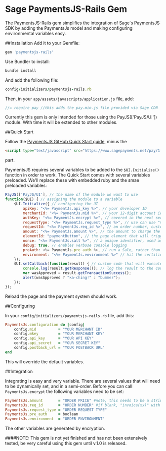 # Sage PaymentsJS-Rails Gem

The PaymentsJS-Rails gem simplifies the integration of Sage's PaymentsJS SDK by adding the PaymentsJs model and making configuring environmental variables easy.

##Installation
Add it to your Gemfile:
```bash
gem 'paymentsjs-rails'
```
	
Use Bundler to install:
```bash	
bundle install
```
	
And add the following file:
```ruby
config/initializers/paymentsjs-rails.rb
```	
Then, in your `app/assets/javascripts/application.js` file, add:
```javascript
//= require pay //this adds the pay.min.js file provided via Sage CDN
```
	
Currently this gem is only intended for those using the PayJS(['PayJS/UI']) module. With time it will be extended to other modules. 

##Quick Start

Follow the [PaymentsJS GitHub Quick Start guide](https://github.com/SagePayments/PaymentsJS "PaymentsJS"), minus the 
```html
<script type="text/javascript" src="https://www.sagepayments.net/pay/1.0.0/js/pay.min.js"></script>
```
part.

PaymentsJS requires several variables to be added to the `$UI.Initialize()` function in order to work. The Quick Start comes with several variables preloaded. We'll replace these with embedded ruby and the smae preloaded variables:

```javascript
PayJS(['PayJS/UI'], // the name of the module we want to use
function($UI) { // assigning the module to a variable
	$UI.Initialize({ // configuring the UI
		apiKey: "<%= PaymentJs.api_key %>", // your developer ID
		merchantId: "<%= PaymentJs.mid %>", // your 12-digit account identifier
		authKey: "<%= PaymentJs.encrypt %>", // covered in the next section!
		requestType: "<%= PaymentJs.request_type %>", // use can use "vault" to tokenize a card without charging it
		requestId: "<%= PaymentJs.req_id %>", // an order number, customer or account identifier, etc.
		amount: "<%= PaymentJs.amount %>", // the amount to charge the card. in test mode, different amounts produce different results.
		elementId: "paymentButton", // the page element that will trigger the UI
		nonce: "<%= PaymentJs.salt %>", // a unique identifier, used as salt
		debug: true, // enables verbose console logging
		preAuth: <%= PaymentJs.pre_auth %>, // run a Sale, rather than a PreAuth
		environment: "<%= PaymentJs.environment %>" // hit the certification environment
	});
	$UI.setCallback(function(result) { // custom code that will execute when the UI receives a response
		console.log(result.getResponse()); // log the result to the console
		var wasApproved = result.getTransactionSuccess();
		alert(wasApproved ? "ka-ching!" : "bummer");
	});
});
```

Reload the page and the payment system should work.

##Configuring

In your `config/initializers/paymentsjs-rails.rb` file, add this:
```ruby
PaymentsJs.configuration do |config|
	config.mid          = "YOUR MERCHANT ID"
	config.mkey         = "YOUR MERCHANT KEY"
	config.api_key      = "YOUR API KEY"
	config.api_secret   = "YOUR SECRET KEY"
	config.postback_url = "YOUR POSTBACK URL"
end
```
This will override the default variables.

##Integration

Integrating is easy and very variable. There are several values that will need to be dynamically set, and in a semi-order. Before you can call `PaymentsJs.encrypt` the following variables need to be set:
```ruby
PaymentsJs.amount       = "ORDER PRICE" #note, this needs to be a string, not a float/integer
PaymentsJs.req_id       = "ORDER NUMBER" #if blank, "invoice(xx)" with xx being a random integer between 10 and 42 will be generated
PaymentsJs.request_type = "ORDER REQUEST TYPE"
PaymentsJs.pre_auth     = boolean
PaymentsJs.environment  = "ORDER ENVIRONMENT"
```
The other variables are generated by encryption. 

####NOTE: This gem is not yet finished and has not been extensively tested, be very careful using this gem until v.1.0 is released.